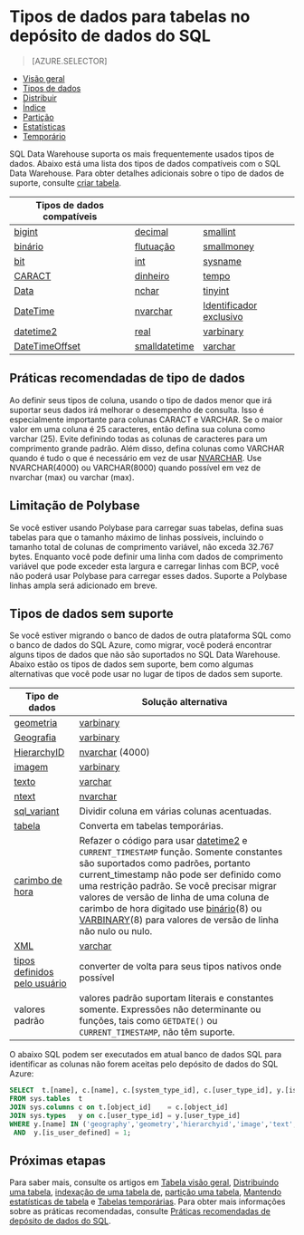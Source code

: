 <properties
   pageTitle="Tipos de dados para tabelas no SQL Data Warehouse | Microsoft Azure"
   description="Guia de Introdução com tipos de dados para tabelas de depósito de dados do SQL Azure."
   services="sql-data-warehouse"
   documentationCenter="NA"
   authors="jrowlandjones"
   manager="barbkess"
   editor=""/>

<tags
   ms.service="sql-data-warehouse"
   ms.devlang="NA"
   ms.topic="article"
   ms.tgt_pltfrm="NA"
   ms.workload="data-services"
   ms.date="06/29/2016"
   ms.author="jrj;barbkess;sonyama"/>

# <a name="data-types-for-tables-in-sql-data-warehouse"></a>Tipos de dados para tabelas no depósito de dados do SQL

> [AZURE.SELECTOR]
- [Visão geral][]
- [Tipos de dados][]
- [Distribuir][]
- [Índice][]
- [Partição][]
- [Estatísticas][]
- [Temporário][]

SQL Data Warehouse suporta os mais frequentemente usados tipos de dados.  Abaixo está uma lista dos tipos de dados compatíveis com o SQL Data Warehouse.  Para obter detalhes adicionais sobre o tipo de dados de suporte, consulte [criar tabela][].

|**Tipos de dados compatíveis**|||
|---|---|---|
[bigint][]|[decimal][]|[smallint][]|
[binário][]|[flutuação][]|[smallmoney][]|
[bit][]|[int][]|[sysname][]|
[CARACT][]|[dinheiro][]|[tempo][]|
[Data][]|[nchar][]|[tinyint][]|
[DateTime][]|[nvarchar][]|[Identificador exclusivo][]|
[datetime2][]|[real][]|[varbinary][]|
[DateTimeOffset][]|[smalldatetime][]|[varchar][]|


## <a name="data-type-best-practices"></a>Práticas recomendadas de tipo de dados

 Ao definir seus tipos de coluna, usando o tipo de dados menor que irá suportar seus dados irá melhorar o desempenho de consulta. Isso é especialmente importante para colunas CARACT e VARCHAR. Se o maior valor em uma coluna é 25 caracteres, então defina sua coluna como varchar (25). Evite definindo todas as colunas de caracteres para um comprimento grande padrão. Além disso, defina colunas como VARCHAR quando é tudo o que é necessário em vez de usar [NVARCHAR][].  Use NVARCHAR(4000) ou VARCHAR(8000) quando possível em vez de nvarchar (max) ou varchar (max).

## <a name="polybase-limitation"></a>Limitação de Polybase

Se você estiver usando Polybase para carregar suas tabelas, defina suas tabelas para que o tamanho máximo de linhas possíveis, incluindo o tamanho total de colunas de comprimento variável, não exceda 32.767 bytes.  Enquanto você pode definir uma linha com dados de comprimento variável que pode exceder esta largura e carregar linhas com BCP, você não poderá usar Polybase para carregar esses dados.  Suporte a Polybase linhas ampla será adicionado em breve.

## <a name="unsupported-data-types"></a>Tipos de dados sem suporte

Se você estiver migrando o banco de dados de outra plataforma SQL como o banco de dados do SQL Azure, como migrar, você poderá encontrar alguns tipos de dados que não são suportados no SQL Data Warehouse.  Abaixo estão os tipos de dados sem suporte, bem como algumas alternativas que você pode usar no lugar de tipos de dados sem suporte.

|Tipo de dados|Solução alternativa|
|---|---|
|[geometria][]|[varbinary][]|
|[Geografia][]|[varbinary][]|
|[HierarchyID][]|[nvarchar][] (4000)|
|[imagem][ntext,text,image]|[varbinary][]|
|[texto][ntext,text,image]|[varchar][]|
|[ntext][ntext,text,image]|[nvarchar][]|
|[sql_variant][]|Dividir coluna em várias colunas acentuadas.|
|[tabela][]|Converta em tabelas temporárias.|
|[carimbo de hora][]|Refazer o código para usar [datetime2][] e `CURRENT_TIMESTAMP` função.  Somente constantes são suportados como padrões, portanto current_timestamp não pode ser definido como uma restrição padrão. Se você precisar migrar valores de versão de linha de uma coluna de carimbo de hora digitado use [binário][](8) ou [VARBINARY][binário](8) para valores de versão de linha não nulo ou nulo.|
|[XML][]|[varchar][]|
|[tipos definidos pelo usuário][]|converter de volta para seus tipos nativos onde possível|
|valores padrão|valores padrão suportam literais e constantes somente.  Expressões não determinante ou funções, tais como `GETDATE()` ou `CURRENT_TIMESTAMP`, não têm suporte.|

O abaixo SQL podem ser executados em atual banco de dados SQL para identificar as colunas não forem aceitas pelo depósito de dados do SQL Azure:

```sql
SELECT  t.[name], c.[name], c.[system_type_id], c.[user_type_id], y.[is_user_defined], y.[name]
FROM sys.tables  t
JOIN sys.columns c on t.[object_id]    = c.[object_id]
JOIN sys.types   y on c.[user_type_id] = y.[user_type_id]
WHERE y.[name] IN ('geography','geometry','hierarchyid','image','text','ntext','sql_variant','timestamp','xml')
 AND  y.[is_user_defined] = 1;
```

## <a name="next-steps"></a>Próximas etapas

Para saber mais, consulte os artigos em [Tabela visão geral][Visão geral], [Distribuindo uma tabela][Distribuir], [indexação de uma tabela de][índice], [partição uma tabela][partição], [Mantendo estatísticas de tabela][estatísticas] e [Tabelas temporárias][temporário].  Para obter mais informações sobre as práticas recomendadas, consulte [Práticas recomendadas de depósito de dados do SQL][].

<!--Image references-->

<!--Article references-->
[Visão geral]: ./sql-data-warehouse-tables-overview.md
[Tipos de dados]: ./sql-data-warehouse-tables-data-types.md
[Distribuir]: ./sql-data-warehouse-tables-distribute.md
[Índice]: ./sql-data-warehouse-tables-index.md
[Partição]: ./sql-data-warehouse-tables-partition.md
[Estatísticas]: ./sql-data-warehouse-tables-statistics.md
[Temporário]: ./sql-data-warehouse-tables-temporary.md
[Práticas recomendadas de depósito de dados do SQL]: ./sql-data-warehouse-best-practices.md

<!--MSDN references-->

<!--Other Web references-->
[Criar tabela]: https://msdn.microsoft.com/library/mt203953.aspx
[bigint]: https://msdn.microsoft.com/library/ms187745.aspx
[binário]: https://msdn.microsoft.com/library/ms188362.aspx
[bit]: https://msdn.microsoft.com/library/ms177603.aspx
[CARACT]: https://msdn.microsoft.com/library/ms176089.aspx
[Data]: https://msdn.microsoft.com/library/bb630352.aspx
[DateTime]: https://msdn.microsoft.com/library/ms187819.aspx
[datetime2]: https://msdn.microsoft.com/library/bb677335.aspx
[DateTimeOffset]: https://msdn.microsoft.com/library/bb630289.aspx
[decimal]: https://msdn.microsoft.com/library/ms187746.aspx
[flutuação]: https://msdn.microsoft.com/library/ms173773.aspx
[geometria]: https://msdn.microsoft.com/library/cc280487.aspx
[Geografia]: https://msdn.microsoft.com/library/cc280766.aspx
[HierarchyID]: https://msdn.microsoft.com/library/bb677290.aspx
[int]: https://msdn.microsoft.com/library/ms187745.aspx
[dinheiro]: https://msdn.microsoft.com/library/ms179882.aspx
[nchar]: https://msdn.microsoft.com/library/ms186939.aspx
[nvarchar]: https://msdn.microsoft.com/library/ms186939.aspx
[ntext,text,image]: https://msdn.microsoft.com/library/ms187993.aspx
[real]: https://msdn.microsoft.com/library/ms173773.aspx
[smalldatetime]: https://msdn.microsoft.com/library/ms182418.aspx
[smallint]: https://msdn.microsoft.com/library/ms187745.aspx
[smallmoney]: https://msdn.microsoft.com/library/ms179882.aspx
[sql_variant]: https://msdn.microsoft.com/library/ms173829.aspx
[sysname]: https://msdn.microsoft.com/library/ms186939.aspx
[tabela]: https://msdn.microsoft.com/library/ms175010.aspx
[tempo]: https://msdn.microsoft.com/library/bb677243.aspx
[carimbo de hora]: https://msdn.microsoft.com/library/ms182776.aspx
[tinyint]: https://msdn.microsoft.com/library/ms187745.aspx
[Identificador exclusivo]: https://msdn.microsoft.com/library/ms187942.aspx
[varbinary]: https://msdn.microsoft.com/library/ms188362.aspx
[varchar]: https://msdn.microsoft.com/library/ms186939.aspx
[XML]: https://msdn.microsoft.com/library/ms187339.aspx
[tipos definidos pelo usuário]: https://msdn.microsoft.com/library/ms131694.aspx
